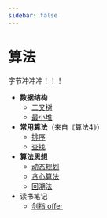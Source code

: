 ```yaml
---
sidebar: false
---
```

# 算法

字节冲冲冲！！！

- **数据结构**
  - [二叉树](/algo/4.二叉树.md)
  - [最小堆](/algo/最小堆)
- **常用算法**（来自《算法4》）
  - [排序](/algo/排序.md)
  - [查找](/algo/查找.md)
- **算法思想**
  - [动态规划](/algo/0.动态规划.md)
  - [贪心算法]()
  - [回溯法]()
- 读书笔记
  - [剑指 offer](/algo/剑指offer.md)
  
